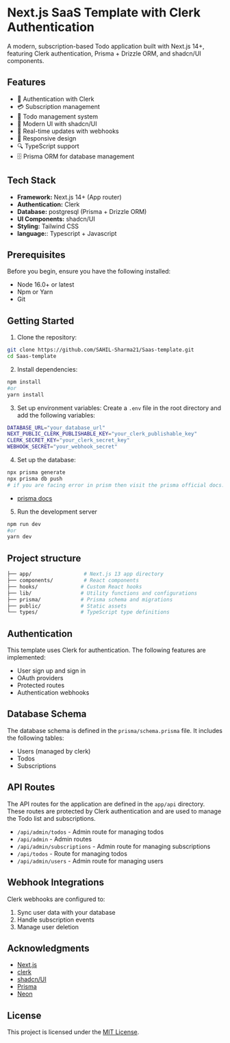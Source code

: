 # Next.js SaaS Template with Clerk Authentication

A modern, subscription-based Todo application built with Next.js 14+, featuring Clerk authentication, Prisma + Drizzle ORM, and shadcn/UI components.

## Features
- 🔐 Authentication with Clerk
- 💳 Subscription management
- 🎯 Todo management system
- 🎨 Modern UI with shadcn/UI
- 🔄 Real-time updates with webhooks
- 📱 Responsive design
- 🔍 TypeScript support
- 🗄️ Prisma ORM for database management 

## Tech Stack
- **Framework:** Next.js 14+ (App router)
- **Authentication:** Clerk
- **Database:** postgresql (Prisma + Drizzle ORM)
- **UI Components:** shadcn/UI
- **Styling:** Tailwind CSS
- **language:**: Typescript + Javascript


## Prerequisites

 Before you begin, ensure you have the following installed:
 - Node 16.0+ or latest
 - Npm or Yarn
 - Git

 ## Getting Started
 1. Clone the repository:
 ```bash
git clone https://github.com/SAHIL-Sharma21/Saas-template.git
cd Saas-template
 ``` 

 2. Install dependencies:
 ```bash
npm install
#or
yarn install
 ```

 3. Set up environment variables:
Create a `.env` file in the root directory and add the following variables:
```bash
DATABASE_URL="your_database_url"
NEXT_PUBLIC_CLERK_PUBLISHABLE_KEY="your_clerk_publishable_key"
CLERK_SECRET_KEY="your_clerk_secret_key"
WEBHOOK_SECRET="your_webhook_secret"
```

4. Set up the database:
```bash
npx prisma generate
npx prisma db push
# if you are facing error in prism then visit the prisma official docs. 
```
- [prisma docs](https://www.prisma.io/docs)

5. Run the development server
```bash
npm run dev
#or 
yarn dev
```

## Project structure
```bash
├── app/                 # Next.js 13 app directory
├── components/          # React components
├── hooks/              # Custom React hooks
├── lib/                # Utility functions and configurations
├── prisma/             # Prisma schema and migrations
├── public/             # Static assets
└── types/              # TypeScript type definitions
```


## Authentication
This template uses Clerk for authentication. The following features are implemented:
- User sign up and sign in
- OAuth providers
- Protected routes
- Authentication webhooks

## Database Schema
The database schema is defined in the `prisma/schema.prisma` file. It includes the following tables:
- Users (managed by clerk)
- Todos
- Subscriptions

## API Routes
The API routes for the application are defined in the `app/api` directory. These routes are protected by Clerk authentication and are used to manage the Todo list and subscriptions.

- `/api/admin/todos` - Admin route for managing todos
- `/api/admin` - Admin routes
- `/api/admin/subscriptions` - Admin route for managing subscriptions
- `/api/todos` - Route for managing todos
- `/api/admin/users` - Admin route for managing users


## Webhook Integrations
Clerk webhooks are configured to:
1. Sync user data with your database
2. Handle subscription events
3. Manage user deletion


## Acknowledgments
- [Next.js](https://nextjs.org/docs)
- [clerk](https://clerk.com/docs)
- [shadcn/UI](https://ui.shadcn.com/docs)
- [Prisma](https://www.prisma.io/docs)
- [Neon](https://neon.tech/docs/introduction)

## License
This project is licensed under the [MIT License](LICENSE).
